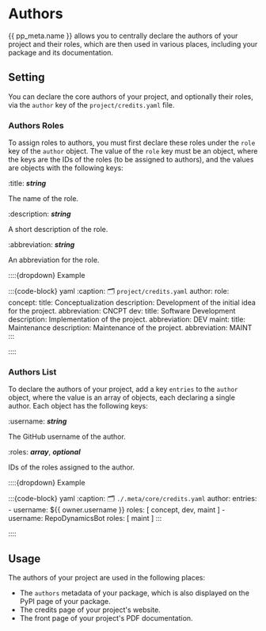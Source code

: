 # Authors
{{ pp_meta.name }} allows you to centrally declare the authors of your project
and their roles, which are then used in various places,
including your package and its documentation.


## Setting
You can declare the core authors of your project, and optionally their roles,
via the `author` key of the `project/credits.yaml` file.

### Authors Roles
To assign roles to authors, you must first declare these roles under the `role` key
of the `author` object. The value of the `role` key must be an object,
where the keys are the IDs of the roles (to be assigned to authors),
and the values are objects with the following keys:

:title: ***string*** 
  
  The name of the role.

:description: ***string*** 

  A short description of the role.

:abbreviation: ***string*** 

  An abbreviation for the role.


::::{dropdown} Example

:::{code-block} yaml
:caption: 🗂 `project/credits.yaml`
author:
  role:
    concept:
      title: Conceptualization
      description: Development of the initial idea for the project.
      abbreviation: CNCPT
    dev:
      title: Software Development
      description: Implementation of the project.
      abbreviation: DEV
    maint:
      title: Maintenance
      description: Maintenance of the project.
      abbreviation: MAINT
:::

::::


### Authors List
To declare the authors of your project, add a key `entries` to the `author` object,
where the value is an array of objects, each declaring a single author.
Each object has the following keys:

:username: ***string*** 
  
  The GitHub username of the author.

:roles: ***array***, ***optional*** 

  IDs of the roles assigned to the author.


::::{dropdown} Example

:::{code-block} yaml
:caption: 🗂 `./.meta/core/credits.yaml`
author:
  entries:
    - username: ${‎{ owner.username }}
      roles: [ concept, dev, maint ]
    - username: RepoDynamicsBot
      roles: [ maint ]
:::

::::


## Usage
The authors of your project are used in the following places:
- The `authors` metadata of your package, 
  which is also displayed on the PyPI page of your package.
- The credits page of your project's website.
- The front page of your project's PDF documentation.